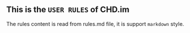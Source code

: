 ## This is the `USER RULES` of CHD.im

The rules content is read from rules.md file, it is support `markdown` style.

